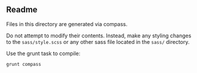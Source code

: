## Readme

Files in this directory are generated via compass.

Do not attempt to modify their contents. Instead, make any styling changes to the `sass/style.scss` or any other sass file located in the `sass/` directory.

Use the grunt task to compile:

```
grunt compass
```
